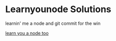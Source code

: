 # Learnyounode Solutions

learnin' me a node and git commit for the win

[learn you a node too](https://github.com/workshopper/learnyounode)
